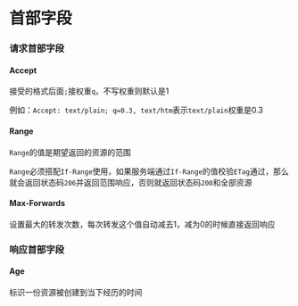 # 首部字段

### 请求首部字段

#### Accept

接受的格式后面`;`接权重`q`，不写权重则默认是1

例如：`Accept: text/plain; q=0.3, text/htm`表示`text/plain`权重是0.3

#### Range

`Range`的值是期望返回的资源的范围

`Range`必须搭配`If-Range`使用，如果服务端通过`If-Range`的值校验`ETag`通过，那么就会返回状态码`206`并返回范围响应，否则就返回状态码`200`和全部资源

#### Max-Forwards

设置最大的转发次数，每次转发这个值自动减去1，减为0的时候直接返回响应



### 响应首部字段

#### Age

标识一份资源被创建到当下经历的时间

